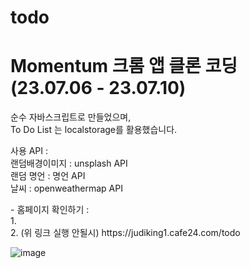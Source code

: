 # todo

<h1>
  Momentum 크롬 앱 클론 코딩
  <br>
  (23.07.06 - 23.07.10)
</h1>

<p>
  순수 자바스크립트로 만들었으며,
  <br>
  To Do List 는 localstorage를 활용했습니다.
  <p>
    사용 API :<br>
    랜덤배경이미지 : unsplash API<br>
    랜덤 명언 : 명언 API<br>
    날씨 : openweathermap API 
  </p>
</p>
<p>
  - 홈페이지 확인하기 :
  <br>
  1. 
  <br>
  2. (위 링크 실행 안될시) https://judiking1.cafe24.com/todo
</p>

![image](https://github.com/judiking1/todo/assets/110409369/da22a1c5-e4a1-492d-b43f-7954a14580f7)
